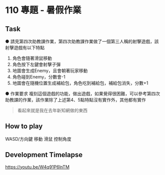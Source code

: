 110 專題 - 暑假作業
===

Task
---
● 請見第四次助教課作業，第四次助教課作業做了一個第三人稱的射擊遊戲，該射擊遊戲有以下特點

1. 角色會隨著滑鼠移動
2. 角色按下左鍵會射擊子彈
3. 地圖會生成Enemy，且會朝著玩家移動
4. 角色碰到Enemy，分數會-1
5. 地圖會在隨機位置生成補給包，角色吃到補給包，補給包消失，分數+1

● 作業要求
複刻這個遊戲的功能，做出遊戲，如果覺得很困難，可以參考第四次助教課的作業，該作業除了上述第4、5點特點沒有實作外，其他都有實作

> 看起來就是我在去年新知網做的東西

How to play
---
WASD/方向鍵 移動
滑鼠 控制角度

Development Timelapse
---
https://youtu.be/W4q91P6lnTM